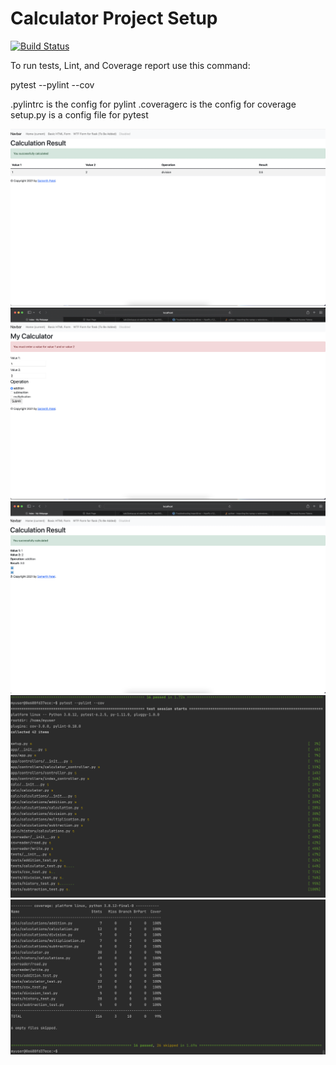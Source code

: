 # Calculator Project Setup
[![Build Status](https://app.travis-ci.com/Samerthpatel/calcexample.svg?branch=main)](https://app.travis-ci.com/Samerthpatel/calcexample)

To run tests, Lint, and Coverage report use this command:

pytest  --pylint --cov

.pylintrc is the config for pylint
.coveragerc is the config for coverage
setup.py is a config file for pytest

![FlaskMessage2](readmeimages/Screen%20Shot%202021-12-13%20at%205.07.35%20PM.png)
![FlaskMessage1](readmeimages/Screen%20Shot%202021-12-08%20at%209.08.46%20PM.png)
![FlaskMessage2](readmeimages/Screen%20Shot%202021-12-08%20at%209.09.03%20PM.png)
![FlaskMessage2](readmeimages/Screen%20Shot%202021-12-10%20at%202.44.47%20PM.png)
![FlaskMessage2](readmeimages/Screen%20Shot%202021-12-10%20at%202.44.56%20PM.png)
